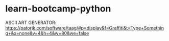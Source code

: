 # learn-bootcamp-python
ASCII ART GENERATOR: https://patorjk.com/software/taag/#p=display&f=Graffiti&t=Type+Something+&x=none&v=4&h=4&w=80&we=false
